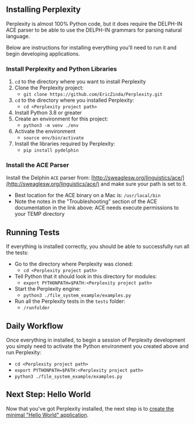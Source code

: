 ## Installing Perplexity
Perplexity is almost 100% Python code, but it does require the DELPH-IN ACE parser to be able to use the DELPH-IN grammars for parsing natural language. 

Below are instructions for installing everything you'll need to run it and begin developing applications.

### Install Perplexity and Python Libraries
1. `cd` to the directory where you want to install Perplexity
2. Clone the Perplexity project: 
   - `git clone https://github.com/EricZinda/Perplexity.git`
3. `cd` to the directory where you installed Perplexity: 
   - `cd <Perplexity project path>`
1. Install Python 3.8 or greater
2. Create an environment for this project: 
   - `python3 -m venv ./env`
3. Activate the environment
   - `source env/bin/activate`
2. Install the libraries required by Perplexity:
   - `pip install pydelphin`

### Install the ACE Parser

Install the Delphin `ACE` parser from: [http://sweaglesw.org/linguistics/ace/](http://sweaglesw.org/linguistics/ace/) and make sure your path is set to it. 
- Best location for the ACE binary on a Mac is: `/usr/local/bin`
- Note the notes in the "Troubleshooting" section of the ACE documentation in the link above: ACE needs execute permissions to your TEMP directory


## Running Tests
If everything is installed correctly, you should be able to successfully run all the tests:

- Go to the directory where Perplexity was cloned:
   - `cd <Perplexity project path>`
- Tell Python that it should look in this directory for modules:
   - `export PYTHONPATH=$PATH:<Perplexity project path>`
- Start the Perplexity engine:
   - `python3 ./file_system_example/examples.py` 
- Run all the Perplexity tests in the `tests` folder:
   - `/runfolder`

## Daily Workflow
Once everything in installed, to begin a session of Perplexity development you simply need to activate the Python environment you created above and run Perplexity:

   - `cd <Perplexity project path>`
   - `export PYTHONPATH=$PATH:<Perplexity project path>`
   - `python3 ./file_system_example/examples.py` 

## Next Step: Hello World
Now that you've got Perplexity installed, the next step is to [create the minimal "Hello World" application](pxHowTo14HelloWorld.md).